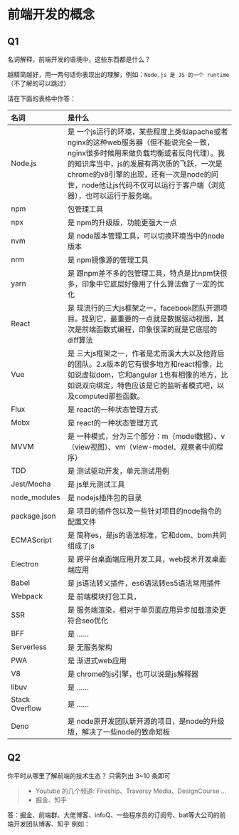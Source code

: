 # 前端开发的概念

## Q1

名词解释，前端开发的语境中，这些东西都是什么？

越精简越好，用一两句话你表现出的理解，例如：`Node.js 是 JS 的一个 runtime`  
（不了解的可以跳过）

请在下面的表格中作答：

| 名词           | 是什么               |
| :------------- | :------------------- |
| Node.js        | 是 一个js运行的环境，某些程度上类似apache或者nginx的这种web服务器（但不能说完全一致，nginx很多时候用来做负载均衡或者反向代理）。我的知识库当中，js的发展有两次质的飞跃，一次是 chrome的v8引擎的出现，还有一次是node的问世，node他让js代码不仅可以运行于客户端（浏览器），也可以运行于服务端。|
| npm            |  包管理工具 |
| npx            | 是 npm的升级版，功能更强大一点                |
| nvm            | 是 node版本管理工具，可以切换环境当中的node版本              |
| nrm            | 是 npm镜像源的管理工具               |
| yarn           | 是 跟npm差不多的包管理工具，特点是比npm快很多，印象中它底层好像用了什么算法做了一定的优化               |
| React          | 是 现流行的三大js框架之一，facebook团队开源项目。提到它，最重要的一点就是数据驱动视图，其次是前端函数式编程，印象很深的就是它底层的diff算法                |
| Vue            | 是 三大js框架之一，作者是尤雨溪大大以及他背后的团队。2.x版本的它有很多地方和react相像，比如说虚拟dom，它和angular 1也有相像的地方，比如说双向绑定，特色应该是它的监听者模式吧，以及computed那些函数。                |
| Flux           | 是 react的一种状态管理方式                |
| Mobx           | 是 react的一种状态管理方式                |
| MVVM           | 是 一种模式，分为三个部分：m（model数据）、v（view视图）、vm（view-model、观察者中间程序）                |
| TDD            | 是 测试驱动开发，单元测试用例               |
| Jest/Mocha     | 是 js单元测试工具                |
| node_modules   | 是 nodejs插件包的目录               |
| package.json   | 是 项目的插件包以及一些针对项目的node指令的配置文件                |
| ECMAScript     | 是 简称es，是js的语法标准，它和dom、bom共同组成了js               |
| Electron       | 是 跨平台桌面端应用开发工具，web技术开发桌面端应用               |
| Babel          | 是 js语法转义插件，es6语法转es5语法常用插件               |
| Webpack        | 是 前端模块打包工具，               |
| SSR            | 是 服务端渲染，相对于单页面应用异步加载渲染更符合seo优化                |
| BFF            | 是 ……                |
| Serverless     | 是 无服务架构               |
| PWA            | 是 渐进式web应用               |
| V8             | 是 chrome的js引擎，也可以说是js解释器                |
| libuv          | 是 ……                |
| Stack Overflow | 是 ……                |
| Deno           | 是 node原开发团队新开源的项目，是node的升级版，解决了一些node的致命短板                |

## Q2

你平时从哪里了解前端的技术生态？
只需列出 3~10 条即可


> - Youtube 的几个频道: Fireship、Traversy Media、DesignCourse …
> - 掘金、知乎

答：掘金、前端群、大佬博客、infoQ、一些程序员的订阅号、bat等大公司的前端开发团队博客、知乎
例如：
